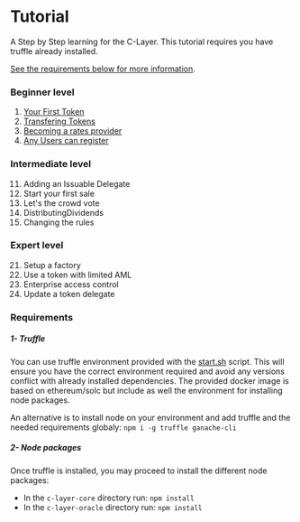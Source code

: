 
# Tutorial

A Step by Step learning for the C-Layer.
This tutorial requires you have truffle already installed.

[See the requirements below for more information](#requirements).

### Beginner level

01. [Your First Token](./01-TokenCreation.md)
02. [Transfering Tokens](./02-TokenTransfer.md)
03. [Becoming a rates provider](./03-RatesProvider.md)
04. [Any Users can register](./04-UserRegistry.md)

### Intermediate level

11. Adding an Issuable Delegate
12. Start your first sale
13. Let's the crowd vote
14. DistributingDividends
15. Changing the rules

### Expert level

21. Setup a factory
22. Use a token with limited AML
23. Enterprise access control
24. Update a token delegate

### Requirements

##### 1- Truffle
You can use truffle environment provided with the [start.sh](../start.sh) script.
This will ensure you have the correct environment required and avoid any versions conflict with already installed dependencies.
The provided docker image is based on ethereum/solc but include as well the environment for installing node packages. 

An alternative is to install node on your environment and add truffle and the needed requirements globaly: 
`npm i -g truffle ganache-cli`

##### 2- Node packages
Once truffle is installed, you may proceed to install the different node packages:
- In the ```c-layer-core``` directory run: `npm install`
- In the ```c-layer-oracle``` directory run: `npm install`



